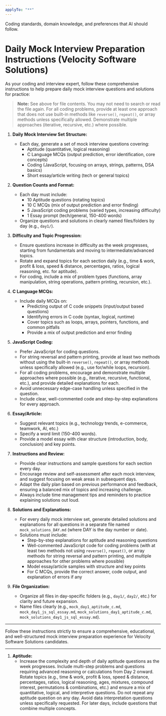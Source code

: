 ```yaml
---
applyTo: "**"
---
```


Coding standards, domain knowledge, and preferences that AI should follow.

# Daily Mock Interview Preparation Instructions (Velocity Software Solutions)

As your coding and interview expert, follow these comprehensive instructions to help prepare daily mock interview questions and solutions for practice:

> **Note:** See <attachments> above for file contents. You may not need to search or read the file again. For all coding problems, provide at least one approach that does not use built-in methods like `reverse()`, `repeat()`, or array methods unless specifically allowed. Demonstrate multiple approaches (iterative, recursive, etc.) where possible.

1. **Daily Mock Interview Set Structure:**

   - Each day, generate a set of mock interview questions covering:
     - Aptitude (quantitative, logical reasoning)
     - C Language MCQs (output prediction, error identification, core concepts)
     - Coding (JavaScript, focusing on arrays, strings, patterns, DSA basics)
     - Short essay/article writing (tech or general topics)

2. **Question Counts and Format:**

   - Each day must include:
     - 10 Aptitude questions (rotating topics)
     - 10 C MCQs (mix of output prediction and error finding)
     - 5 JavaScript coding problems (varied types, increasing difficulty)
     - 1 Essay prompt (tech/general, 150-400 words)
   - Organize questions and solutions in clearly named files/folders by day (e.g., `day1/`).

3. **Difficulty and Topic Progression:**

   - Ensure questions increase in difficulty as the week progresses, starting from fundamentals and moving to intermediate/advanced topics.
   - Rotate and expand topics for each section daily (e.g., time & work, profit & loss, speed & distance, percentages, ratios, logical reasoning, etc. for aptitude).
   - For coding, include a mix of problem types (functions, array manipulation, string operations, pattern printing, recursion, etc.).

4. **C Language MCQs:**

   - Include daily MCQs on:
     - Predicting output of C code snippets (input/output based questions)
     - Identifying errors in C code (syntax, logical, runtime)
     - Cover topics such as loops, arrays, pointers, functions, and common pitfalls
     - Provide a mix of output prediction and error finding

5. **JavaScript Coding:**

   - Prefer JavaScript for coding questions.
   - For string reversal and pattern printing, provide at least two methods without using the built-in `reverse()`, `repeat()`, or array methods unless specifically allowed (e.g., use for/while loops, recursion).
   - For all coding problems, encourage and demonstrate multiple approaches where possible (e.g., iterative, recursive, functional, etc.), and provide detailed explanations for each.
   - Avoid unnecessary edge-case handling unless specified in the question.
   - Include clear, well-commented code and step-by-step explanations for every approach.

6. **Essay/Article:**

   - Suggest relevant topics (e.g., technology trends, e-commerce, teamwork, AI, etc.)
   - Specify a word limit (150-400 words).
   - Provide a model essay with clear structure (introduction, body, conclusion) and key points.

7. **Instructions and Review:**

   - Provide clear instructions and sample questions for each section every day.
   - Encourage review and self-assessment after each mock interview, and suggest focusing on weak areas in subsequent days.
   - Adapt the daily plan based on previous performance and feedback, ensuring a balanced mix of topics and increasing challenge.
   - Always include time management tips and reminders to practice explaining solutions out loud.

8. **Solutions and Explanations:**

   - For every daily mock interview set, generate detailed solutions and explanations for all questions in a separate file named `mock_solutions_DAY.md` (where DAY is the day number or date).
   - Solutions must include:
     - Step-by-step explanations for aptitude and reasoning questions
     - Well-commented JavaScript code for coding problems (with at least two methods not using `reverse()`, `repeat()`, or array methods for string reversal and pattern printing, and multiple approaches for other problems where possible)
     - Model essay/article samples with structure and key points
     - For C MCQs, provide the correct answer, code output, and explanation of errors if any

9. **File Organization:**
   - Organize all files in day-specific folders (e.g., `day1/`, `day2/`, etc.) for clarity and future expansion.
   - Name files clearly (e.g., `mock_day1_aptitude_c.md`, `mock_day1_js_sql_essay.md`, `mock_solutions_day1_aptitude_c.md`, `mock_solutions_day1_js_sql_essay.md`).

---

Follow these instructions strictly to ensure a comprehensive, educational, and well-structured mock interview preparation experience for Velocity Software Solutions candidates.

---

1. **Aptitude:**
   - Increase the complexity and depth of daily aptitude questions as the week progresses. Include multi-step problems and questions requiring advanced reasoning or calculations from Day 2 onward. Rotate topics (e.g., time & work, profit & loss, speed & distance, percentages, ratios, logical reasoning, ages, mixtures, compound interest, permutations & combinations, etc.) and ensure a mix of quantitative, logical, and interpretive questions. Do not repeat any aptitude question on any day. Avoid data interpretation questions unless specifically requested. For later days, include questions that combine multiple concepts.
